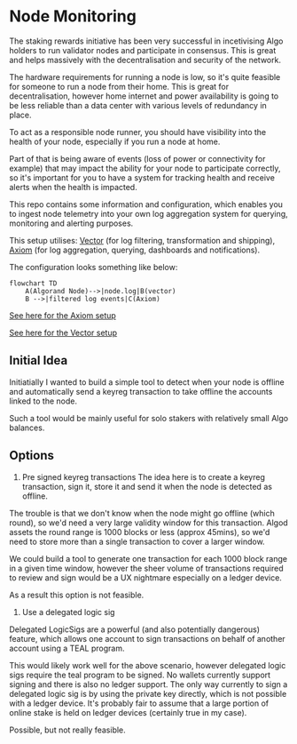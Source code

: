 # Node Monitoring

The staking rewards initiative has been very successful in incetivising Algo holders to run validator nodes and participate in consensus. This is great and helps massively with the decentralisation and security of the network.

The hardware requirements for running a node is low, so it's quite feasible for someone to run a node from their home. This is great for decentralisation, however home internet and power availability is going to be less reliable than a data center with various levels of redundancy in place.

To act as a responsible node runner, you should have visibility into the health of your node, especially if you run a node at home.

Part of that is being aware of events (loss of power or connectivity for example) that may impact the ability for your node to participate correctly, so it's important for you to have a system for tracking health and receive alerts when the health is impacted.

This repo contains some information and configuration, which enables you to ingest node telemetry into your own log aggregation system for querying, monitoring and alerting purposes.

This setup utilises: [Vector](https://github.com/vectordotdev/vector) (for log filtering, transformation and shipping), [Axiom](https://axiom.co/) (for log aggregation, querying, dashboards and notifications).

The configuration looks something like below:

```mermaid
flowchart TD
    A(Algorand Node)-->|node.log|B(vector)
    B -->|filtered log events|C(Axiom)
```

[See here for the Axiom setup](./axiom/README.md)

[See here for the Vector setup](./vector/README.md)

## Initial Idea

Initiatially I wanted to build a simple tool to detect when your node is offline and automatically send a keyreg transaction to take offline the accounts linked to the node.

Such a tool would be mainly useful for solo stakers with relatively small Algo balances.

## Options

1. Pre signed keyreg transactions
The idea here is to create a keyreg transaction, sign it, store it and send it when the node is detected as offline.

The trouble is that we don't know when the node might go offline (which round), so we'd need a very large validity window for this transaction. Algod assets the round range is 1000 blocks or less (approx 45mins), so we'd need to store more than a single transaction to cover a larger window.

We could build a tool to generate one transaction for each 1000 block range in a given time window, however the sheer volume of transactions required to review and sign would be a UX nightmare especially on a ledger device.

As a result this option is not feasible.

1. Use a delegated logic sig

Delegated LogicSigs are a powerful (and also potentially dangerous) feature, which allows one account to sign transactions on behalf of another account using a TEAL program.

This would likely work well for the above scenario, however delegated logic sigs require the teal program to be signed. No wallets currently support signing and there is also no ledger support. The only way currently to sign a delegated logic sig is by using the private key directly, which is not possible with a ledger device. It's probably fair to assume that a large portion of online stake is held on ledger devices (certainly true in my case).

Possible, but not really feasible.
